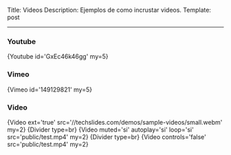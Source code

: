 Title: Videos
Description: Ejemplos de como incrustar videos.
Template: post

----

### Youtube

{Youtube id='GxEc46k46gg' my=5}

### Vimeo

{Vimeo id='149129821' my=5}


### Video

{Video ext='true' src='//techslides.com/demos/sample-videos/small.webm' my=2}
{Divider type=br}
{Video muted='si' autoplay='si' loop='si' src='public/test.mp4' my=2}
{Divider type=br}
{Video controls='false' src='public/test.mp4' my=2}
